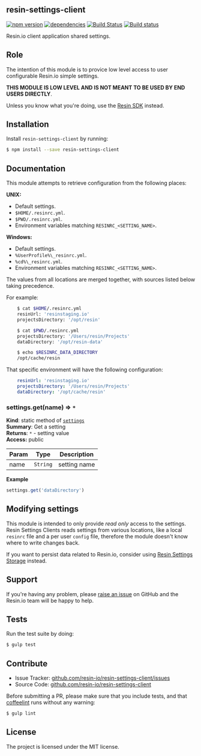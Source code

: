 resin-settings-client
---------------------

[![npm version](https://badge.fury.io/js/resin-settings-client.svg)](http://badge.fury.io/js/resin-settings-client)
[![dependencies](https://david-dm.org/resin-io/resin-settings-client.png)](https://david-dm.org/resin-io/resin-settings-client.png)
[![Build Status](https://travis-ci.org/resin-io/resin-settings-client.svg?branch=master)](https://travis-ci.org/resin-io/resin-settings-client)
[![Build status](https://ci.appveyor.com/api/projects/status/a1tfwovw1kp421sa?svg=true)](https://ci.appveyor.com/project/jviotti/resin-settings-client)

Resin.io client application shared settings.

Role
----

The intention of this module is to provice low level access to user configurable Resin.io simple settings.

**THIS MODULE IS LOW LEVEL AND IS NOT MEANT TO BE USED BY END USERS DIRECTLY**.

Unless you know what you're doing, use the [Resin SDK](https://github.com/resin-io/resin-sdk) instead.

Installation
------------

Install `resin-settings-client` by running:

```sh
$ npm install --save resin-settings-client
```

Documentation
-------------

This module attempts to retrieve configuration from the following places:

**UNIX:**

- Default settings.
- `$HOME/.resinrc.yml`.
- `$PWD/.resinrc.yml`.
- Environment variables matching `RESINRC_<SETTING_NAME>`.

**Windows:**

- Default settings.
- `%UserProfile%\_resinrc.yml`.
- `%cd%\_resinrc.yml`.
- Environment variables matching `RESINRC_<SETTING_NAME>`.

The values from all locations are merged together, with sources listed below taking precedence.

For example:

```sh
	$ cat $HOME/.resinrc.yml
	resinUrl: 'resinstaging.io'
	projectsDirectory: '/opt/resin'

	$ cat $PWD/.resinrc.yml
	projectsDirectory: '/Users/resin/Projects'
	dataDirectory: '/opt/resin-data'

	$ echo $RESINRC_DATA_DIRECTORY
	/opt/cache/resin
```

That specific environment will have the following configuration:

```yaml
	resinUrl: 'resinstaging.io'
	projectsDirectory: '/Users/resin/Projects'
	dataDirectory: '/opt/cache/resin'
```

<a name="module_settings.get"></a>
### settings.get(name) ⇒ <code>\*</code>
**Kind**: static method of <code>[settings](#module_settings)</code>  
**Summary**: Get a setting  
**Returns**: <code>\*</code> - setting value  
**Access:** public  

| Param | Type | Description |
| --- | --- | --- |
| name | <code>String</code> | setting name |

**Example**  
```js
settings.get('dataDirectory')
```

Modifying settings
------------------

This module is intended to only provide *read only* access to the settings. Resin Settings Clients reads settings from various locations, like a local `resinrc` file and a per user `config` file, therefore the module doesn't know where to write changes back.

If you want to persist data related to Resin.io, consider using [Resin Settings Storage](https://github.com/resin-io/resin-settings-storage) instead.

Support
-------

If you're having any problem, please [raise an issue](https://github.com/resin-io/resin-settings-client/issues/new) on GitHub and the Resin.io team will be happy to help.

Tests
-----

Run the test suite by doing:

```sh
$ gulp test
```

Contribute
----------

- Issue Tracker: [github.com/resin-io/resin-settings-client/issues](https://github.com/resin-io/resin-settings-client/issues)
- Source Code: [github.com/resin-io/resin-settings-client](https://github.com/resin-io/resin-settings-client)

Before submitting a PR, please make sure that you include tests, and that [coffeelint](http://www.coffeelint.org/) runs without any warning:

```sh
$ gulp lint
```

License
-------

The project is licensed under the MIT license.
